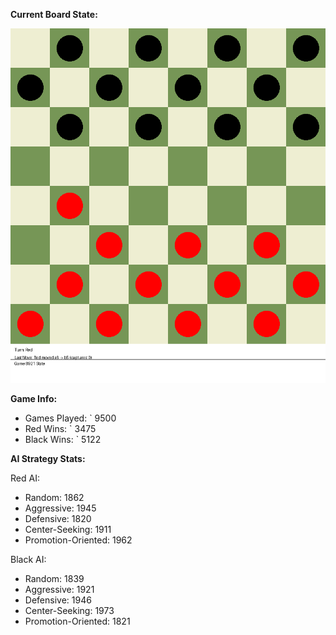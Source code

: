 
**Current Board State:**  
<!-- START_GIF -->
![Checkers Game](./checkers_game.gif)
<!-- END_GIF -->

**Game Info:**  
- Games Played: `<!-- GAMES_PLAYED --> 9500
- Red Wins: `<!-- RED_WINS --> 3475
- Black Wins: `<!-- BLACK_WINS --> 5122

<!-- AI_STATS -->
**AI Strategy Stats:**

Red AI:
- Random: 1862
- Aggressive: 1945
- Defensive: 1820
- Center-Seeking: 1911
- Promotion-Oriented: 1962

Black AI:
- Random: 1839
- Aggressive: 1921
- Defensive: 1946
- Center-Seeking: 1973
- Promotion-Oriented: 1821
